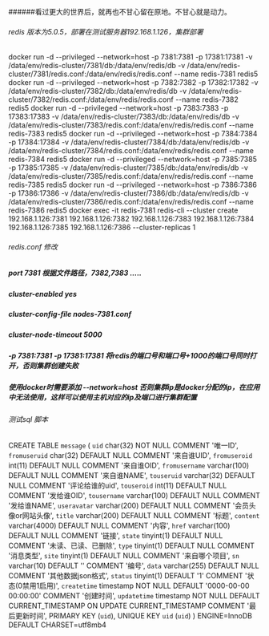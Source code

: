 ######看过更大的世界后，就再也不甘心留在原地。不甘心就是动力。

###### redis 版本为5.0.5，部署在测试服务器192.168.1.126，集群部署
docker run -d --privileged --network=host -p 7381:7381 -p 17381:17381 -v /data/env/redis-cluster/7381/db:/data/env/redis/db -v /data/env/redis-cluster/7381/redis.conf:/data/env/redis/redis.conf --name redis-7381 redis5
docker run -d --privileged --network=host -p 7382:7382 -p 17382:17382 -v /data/env/redis-cluster/7382/db:/data/env/redis/db -v /data/env/redis-cluster/7382/redis.conf:/data/env/redis/redis.conf --name redis-7382 redis5
docker run -d --privileged --network=host -p 7383:7383 -p 17383:17383 -v /data/env/redis-cluster/7383/db:/data/env/redis/db -v /data/env/redis-cluster/7383/redis.conf:/data/env/redis/redis.conf --name redis-7383 redis5
docker run -d --privileged --network=host -p 7384:7384 -p 17384:17384 -v /data/env/redis-cluster/7384/db:/data/env/redis/db -v /data/env/redis-cluster/7384/redis.conf:/data/env/redis/redis.conf --name redis-7384 redis5
docker run -d --privileged --network=host -p 7385:7385 -p 17385:17385 -v /data/env/redis-cluster/7385/db:/data/env/redis/db -v /data/env/redis-cluster/7385/redis.conf:/data/env/redis/redis.conf --name redis-7385 redis5
docker run -d --privileged --network=host -p 7386:7386 -p 17386:17386 -v /data/env/redis-cluster/7386/db:/data/env/redis/db -v /data/env/redis-cluster/7386/redis.conf:/data/env/redis/redis.conf --name redis-7386 redis5
docker exec -it redis-7381 redis-cli --cluster create 192.168.1.126:7381 192.168.1.126:7382 192.168.1.126:7383 192.168.1.126:7384 192.168.1.126:7385 192.168.1.126:7386 --cluster-replicas 1
###### redis.conf 修改
##### port 7381  根据文件路径，7382,7383 .....
##### cluster-enabled yes
##### cluster-config-file nodes-7381.conf
##### cluster-node-timeout 5000
##### -p 7381:7381 -p 17381:17381 将redis的端口号和端口号+1000的端口号同时打开，否则集群创建失败
##### 使用docker时需要添加 --network=host 否则集群ip是docker分配的ip，在应用中无法使用，这样可以使用主机对应的ip及端口进行集群配置

######  测试sql 脚本
CREATE TABLE `message` (
  `uid` char(32) NOT NULL COMMENT '唯一ID',
  `fromuseruid` char(32) DEFAULT NULL COMMENT '来自谁UID',
  `fromuseroid` int(11) DEFAULT NULL COMMENT '来自谁OID',
  `fromusername` varchar(100) DEFAULT NULL COMMENT '来自谁NAME',
  `touseruid` varchar(32) DEFAULT NULL COMMENT '评论给谁的uid',
  `touseroid` int(11) DEFAULT NULL COMMENT '发给谁OID',
  `tousername` varchar(100) DEFAULT NULL COMMENT '发给谁NAME',
  `useravatar` varchar(200) DEFAULT NULL COMMENT '会员头像or网站头像',
  `title` varchar(200) DEFAULT NULL COMMENT '标题',
  `content` varchar(4000) DEFAULT NULL COMMENT '内容',
  `href` varchar(100) DEFAULT NULL COMMENT '链接',
  `state` tinyint(1) DEFAULT NULL COMMENT '未读、已读、已删除',
  `type` tinyint(1) DEFAULT NULL COMMENT '消息类型',
  `site` tinyint(1) DEFAULT NULL COMMENT '来自哪个项目',
  `sn` varchar(10) DEFAULT '' COMMENT '编号',
  `data` varchar(255) DEFAULT NULL COMMENT '其他数据json格式',
  `status` tinyint(1) DEFAULT '1' COMMENT '状态(0禁用1启用)',
  `createtime` timestamp NOT NULL DEFAULT '0000-00-00 00:00:00' COMMENT '创建时间',
  `updatetime` timestamp NOT NULL DEFAULT CURRENT_TIMESTAMP ON UPDATE CURRENT_TIMESTAMP COMMENT '最后更新时间',
  PRIMARY KEY (`uid`),
  UNIQUE KEY `uid` (`uid`)
) ENGINE=InnoDB DEFAULT CHARSET=utf8mb4